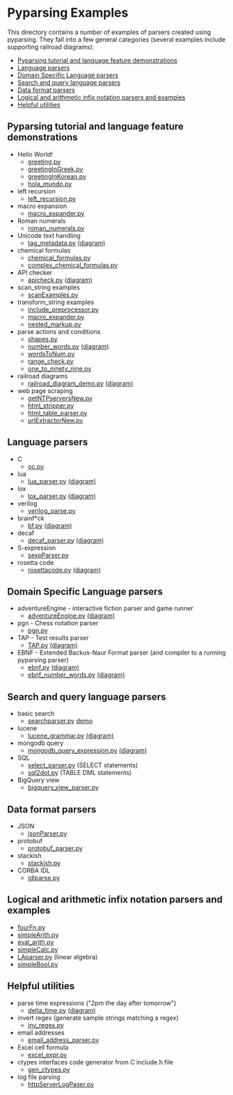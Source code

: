 # Pyparsing Examples

This directory contains a number of examples of parsers created using pyparsing. They fall into a few general 
categories (several examples include supporting railroad diagrams):

<!-- TOC -->
* [Pyparsing tutorial and language feature demonstrations](#pyparsing-tutorial-and-language-feature-demonstrations)
* [Language parsers](#language-parsers)
* [Domain Specific Language parsers](#domain-specific-language-parsers)
* [Search and query language parsers](#search-and-query-language-parsers)
* [Data format parsers](#data-format-parsers)
* [Logical and arithmetic infix notation parsers and examples](#logical-and-arithmetic-infix-notation-parsers-and-examples)
* [Helpful utilities](#helpful-utilities)
<!-- TOC -->

## Pyparsing tutorial and language feature demonstrations
  * Hello World!
    * [greeting.py](./greeting.py)
    * [greetingInGreek.py](./greetingInGreek.py)
    * [greetingInKorean.py](./greetingInKorean.py)
    * [hola_mundo.py](./hola_mundo.py)
  * left recursion
    * [left_recursion.py](./left_recursion.py)
  * macro expansion
    * [macro_expander.py](./macro_expander.py)
  * Roman numerals
    * [roman_numerals.py](./roman_numerals.py)
  * Unicode text handling
    * [tag_metadata.py](./tag_metadata.py) [(diagram)](./tag_metadata_diagram.html)
  * chemical formulas
    * [chemical_formulas.py](./chemical_formulas.py)
    * [complex_chemical_formulas.py](./complex_chemical_formulas.py)
  * API checker
    * [apicheck.py](./apicheck.py) [(diagram)](./apicheck_diagram.html)
  * scan_string examples
    * [scanExamples.py](./scanExamples.py)
  * transform_string examples
    * [include_preprocessor.py](./include_preprocessor.py)
    * [macro_expander.py](./macro_expander.py)
    * [nested_markup.py](./nested_markup.py)
  * parse actions and conditions
    * [shapes.py](./shapes.py)
    * [number_words.py](./number_words.py) [(diagram)](./number_words_diagram.html)
    * [wordsToNum.py](./wordsToNum.py)
    * [range_check.py](./range_check.py)
    * [one_to_ninety_nine.py](./one_to_ninety_nine.py)
  * railroad diagrams
    * [railroad_diagram_demo.py](./railroad_diagram_demo.py) [(diagram)](./railroad_diagram_demo.html)
  * web page scraping
    * [getNTPserversNew.py](./getNTPserversNew.py)
    * [html_stripper.py](./html_stripper.py)
    * [html_table_parser.py](./html_table_parser.py)
    * [urlExtractorNew.py](./urlExtractorNew.py)
## Language parsers
  * C
    * [oc.py](./oc.py)
  * lua
    * [lua_parser.py](./lua_parser.py) [(diagram)](./lua_parser_diagram.html)
  * lox
    * [lox_parser.py](./lox_parser.py) [(diagram)](./lox_parser_diagram.html)
  * verilog
    * [verilog_parse.py](./verilog_parse.py)
  * brainf*ck
    * [bf.py](./bf.py) [(diagram)](./bf_diagram.html)
  * decaf
    * [decaf_parser.py](./decaf_parser.py) [(diagram)](./decaf_parser_diagram.html)
  * S-expression
    * [sexpParser.py](./sexpParser.py)
  * rosetta code
    * [rosettacode.py](./rosettacode.py) [(diagram)](./rosettacode_diagram.html)
## Domain Specific Language parsers
  * adventureEngine - interactive fiction parser and game runner
    * [adventureEngine.py](./adventureEngine.py) [(diagram)](./adventure_game_parser_diagram.html)
  * pgn - Chess notation parser
    * [pgn.py](./pgn.py)
  * TAP - Test results parser
    * [TAP.py](./TAP.py) [(diagram)](./TAP_diagram.html)
  * EBNF - Extended Backus-Naur Format parser (and compiler to a running pyparsing parser)
    * [ebnf.py](./ebnf.py) [(diagram)](./ebnf_diagram.html)
    * [ebnf_number_words.py](./ebnf_number_words.py) [(diagram)](./ebnf_number_parser_diagram.html)
## Search and query language parsers
  * basic search
    * [searchparser.py](./searchparser.py) [demo](./searchParserAppDemo.py)
  * lucene
    * [lucene_grammar.py](./lucene_grammar.py) [(diagram)](./lucene_grammar_diagram.html)
  * mongodb query
    * [mongodb_query_expression.py](./mongodb_query_expression.py) [(diagram)](./mongodb_query_expression.html)
  * SQL
    * [select_parser.py](./select_parser.py) (SELECT statements)
    * [sql2dot.py](./sql2dot.py) (TABLE DML statements)
  * BigQuery view
    * [bigquery_view_parser.py](./bigquery_view_parser.py)
## Data format parsers
  * JSON
    * [jsonParser.py](./jsonParser.py)
  * protobuf
    * [protobuf_parser.py](./protobuf_parser.py)
  * stackish
    * [stackish.py](./stackish.py)
  * CORBA IDL
    * [idlparse.py](./idlparse.py)
## Logical and arithmetic infix notation parsers and examples
  * [fourFn.py](./fourFn.py)
  * [simpleArith.py](./simpleArith.py)
  * [eval_arith.py](./eval_arith.py)
  * [simpleCalc.py](./simpleCalc.py)
  * [LAparser.py](./LAparser.py) (linear algebra)
  * [simpleBool.py](./simpleBool.py)
## Helpful utilities
  * parse time expressions ("2pm the day after tomorrow")
    * [delta_time.py](./delta_time.py) [(diagram)](./delta_time_diagram.html)
  * invert regex (generate sample strings matching a regex)
    * [inv_regex.py](./inv_regex.py)
  * email addresses
    * [email_address_parser.py](./email_address_parser.py)
  * Excel cell formula
    * [excel_expr.py](./excel_expr.py)
  * ctypes interfaces code generator from C include.h file
    * [gen_ctypes.py](./gen_ctypes.py)
  * log file parsing
    * [httpServerLogPaser.py](./httpServerLogPaser.py)


